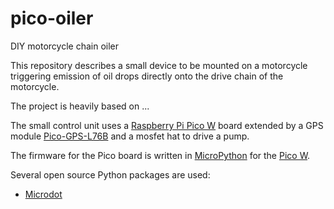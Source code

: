 # pico-oiler
DIY motorcycle chain oiler

This repository describes a small device to be mounted on a motorcycle triggering emission of oil drops directly onto the drive chain of the motorcycle.

The project is heavily based on ...

The small control unit uses a [Raspberry Pi Pico W](https://www.raspberrypi.com/products/raspberry-pi-pico/) board extended by a GPS module [Pico-GPS-L76B](https://www.waveshare.com/wiki/Pico-GPS-L76B)
and a mosfet hat to drive a pump.

The firmware for the Pico board is written in [MicroPython](https://micropython.org) for the [Pico W](https://micropython.org/download/RPI_PICO_W/).

Several open source Python packages are used:


* [Microdot](https://microdot.readthedocs.io/en/latest/index.html)

